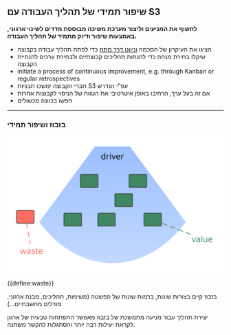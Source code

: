## שיפור תמידי של תהליך העבודה עם S3

**לחשוף את המניעים וליצור מערכת משיכה מבוססת מדדים לשינוי ארגוני, באמצעות שיפור ודיוק מתמיד של תהליך העבודה.**

- הציגו את העיקרון של הסכמה [וניווט דרך מתח](section:navigate-via-tension) כדי לפתח תהליך עבודה בקבוצה
- שיקלו בחירת מנחה כדי להנחות תהליכים קבוצתיים ולבחירת ערכים להנחיית הקבוצה
- initiate a process of continuous improvement, e.g. through Kanban or regular retrospectives
- חברי הקבוצה ימשכו תבניות S3 עפ"י הנדרש
- אם זה בעל ערך, הרחיבו באופן איטרטיבי את הטווח של הניסוי לקבוצות אחרות
- חפשו בכוונה מכשולים 

* * *

### בזבוז ושיפור תמידי

![right,fit](img/workflow-and-value/drivers-value-waste.png)

{{define:waste}}

בזבוז קיים בצורות שונות, ברמות שונות של הפשטה (משימות, תהליכים, מבנה ארגוני, מודלים מחשבתיים...)

יצירת תהליך עבור מניעה מתמשכת של בזבוז מאפשר התפתחות טבעית של ארגון לקראת יעילות רבה יותר והסתגלות להקשר משתנה.